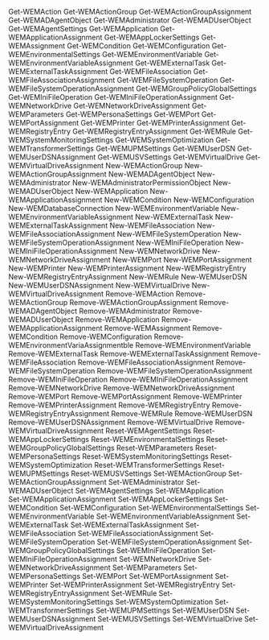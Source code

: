 Get-WEMAction
Get-WEMActionGroup
Get-WEMActionGroupAssignment
Get-WEMADAgentObject
Get-WEMAdministrator
Get-WEMADUserObject
Get-WEMAgentSettings
Get-WEMApplication
Get-WEMApplicationAssignment
Get-WEMAppLockerSettings
Get-WEMAssignment
Get-WEMCondition
Get-WEMConfiguration
Get-WEMEnvironmentalSettings
Get-WEMEnvironmentVariable
Get-WEMEnvironmentVariableAssignment
Get-WEMExternalTask
Get-WEMExternalTaskAssignment
Get-WEMFileAssociation
Get-WEMFileAssociationAssignment
Get-WEMFileSystemOperation
Get-WEMFileSystemOperationAssignment
Get-WEMGroupPolicyGlobalSettings
Get-WEMIniFileOperation
Get-WEMIniFileOperationAssignment
Get-WEMNetworkDrive
Get-WEMNetworkDriveAssignment
Get-WEMParameters
Get-WEMPersonaSettings
Get-WEMPort
Get-WEMPortAssignment
Get-WEMPrinter
Get-WEMPrinterAssignment
Get-WEMRegistryEntry
Get-WEMRegistryEntryAssignment
Get-WEMRule
Get-WEMSystemMonitoringSettings
Get-WEMSystemOptimization
Get-WEMTransformerSettings
Get-WEMUPMSettings
Get-WEMUserDSN
Get-WEMUserDSNAssignment
Get-WEMUSVSettings
Get-WEMVirtualDrive
Get-WEMVirtualDriveAssignment
New-WEMActionGroup
New-WEMActionGroupAssignment
New-WEMADAgentObject
New-WEMAdministrator
New-WEMAdministratorPermissionObject
New-WEMADUserObject
New-WEMApplication
New-WEMApplicationAssignment
New-WEMCondition
New-WEMConfiguration
New-WEMDatabaseConnection
New-WEMEnvironmentVariable
New-WEMEnvironmentVariableAssignment
New-WEMExternalTask
New-WEMExternalTaskAssignment
New-WEMFileAssociation
New-WEMFileAssociationAssignment
New-WEMFileSystemOperation
New-WEMFileSystemOperationAssignment
New-WEMIniFileOperation
New-WEMIniFileOperationAssignment
New-WEMNetworkDrive
New-WEMNetworkDriveAssignment
New-WEMPort
New-WEMPortAssignment
New-WEMPrinter
New-WEMPrinterAssignment
New-WEMRegistryEntry
New-WEMRegistryEntryAssignment
New-WEMRule
New-WEMUserDSN
New-WEMUserDSNAssignment
New-WEMVirtualDrive
New-WEMVirtualDriveAssignment
Remove-WEMAction
Remove-WEMActionGroup
Remove-WEMActionGroupAssignment
Remove-WEMADAgentObject
Remove-WEMAdministrator
Remove-WEMADUserObject
Remove-WEMApplication
Remove-WEMApplicationAssignment
Remove-WEMAssignment
Remove-WEMCondition
Remove-WEMConfiguration
Remove-WEMEnvironmentVariaAssignmentble
Remove-WEMEnvironmentVariable
Remove-WEMExternalTask
Remove-WEMExternalTaskAssignment
Remove-WEMFileAssociation
Remove-WEMFileAssociationAssignment
Remove-WEMFileSystemOperation
Remove-WEMFileSystemOperationAssignment
Remove-WEMIniFileOperation
Remove-WEMIniFileOperationAssignment
Remove-WEMNetworkDrive
Remove-WEMNetworkDriveAssignment
Remove-WEMPort
Remove-WEMPortAssignment
Remove-WEMPrinter
Remove-WEMPrinterAssignment
Remove-WEMRegistryEntry
Remove-WEMRegistryEntryAssignment
Remove-WEMRule
Remove-WEMUserDSN
Remove-WEMUserDSNAssignment
Remove-WEMVirtualDrive
Remove-WEMVirtualDriveAssignment
Reset-WEMAgentSettings
Reset-WEMAppLockerSettings
Reset-WEMEnvironmentalSettings
Reset-WEMGroupPolicyGlobalSettings
Reset-WEMParameters
Reset-WEMPersonaSettings
Reset-WEMSystemMonitoringSettings
Reset-WEMSystemOptimization
Reset-WEMTransformerSettings
Reset-WEMUPMSettings
Reset-WEMUSVSettings
Set-WEMActionGroup
Set-WEMActionGroupAssignment
Set-WEMAdministrator
Set-WEMADUserObject
Set-WEMAgentSettings
Set-WEMApplication        
Set-WEMApplicationAssignment
Set-WEMAppLockerSettings
Set-WEMCondition
Set-WEMConfiguration
Set-WEMEnvironmentalSettings
Set-WEMEnvironmentVariable
Set-WEMEnvironmentVariableAssignment
Set-WEMExternalTask
Set-WEMExternalTaskAssignment
Set-WEMFileAssociation
Set-WEMFileAssociationAssignment
Set-WEMFileSystemOperation
Set-WEMFileSystemOperationAssignment
Set-WEMGroupPolicyGlobalSettings
Set-WEMIniFileOperation
Set-WEMIniFileOperationAssignment
Set-WEMNetworkDrive
Set-WEMNetworkDriveAssignment
Set-WEMParameters
Set-WEMPersonaSettings
Set-WEMPort
Set-WEMPortAssignment
Set-WEMPrinter
Set-WEMPrinterAssignment
Set-WEMRegistryEntry
Set-WEMRegistryEntryAssignment
Set-WEMRule
Set-WEMSystemMonitoringSettings
Set-WEMSystemOptimization
Set-WEMTransformerSettings
Set-WEMUPMSettings
Set-WEMUserDSN
Set-WEMUserDSNAssignment
Set-WEMUSVSettings
Set-WEMVirtualDrive
Set-WEMVirtualDriveAssignment